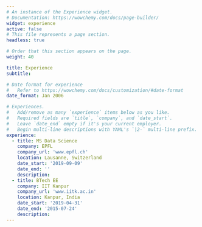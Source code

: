 ```yaml
---
# An instance of the Experience widget.
# Documentation: https://wowchemy.com/docs/page-builder/
widget: experience
active: false
# This file represents a page section.
headless: true

# Order that this section appears on the page.
weight: 40

title: Experience
subtitle:

# Date format for experience
#   Refer to https://wowchemy.com/docs/customization/#date-format
date_format: Jan 2006

# Experiences.
#   Add/remove as many `experience` items below as you like.
#   Required fields are `title`, `company`, and `date_start`.
#   Leave `date_end` empty if it's your current employer.
#   Begin multi-line descriptions with YAML's `|2-` multi-line prefix.
experience:
  - title: MS Data Science
    company: EPFL
    company_url: 'www.epfl.ch'
    location: Lausanne, Switzerland
    date_start: '2019-09-09'
    date_end: ''
    description:
  - title: BTech EE
    company: IIT Kanpur
    company_url: 'www.iitk.ac.in'
    location: Kanpur, India
    date_start: '2019-04-31'
    date_end: '2015-07-24'
    description: 
---
```

